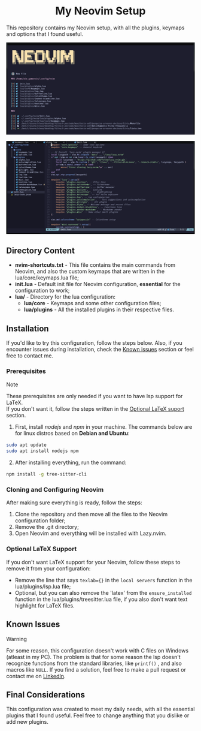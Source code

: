 <h1 align=center>My Neovim Setup</h1>
This repository contains my Neovim setup, with all the plugins, keymaps and options that I found useful.

![Main Menu](./images/main-menu.png) 

![Open Files](./images/code-img.png)

## Directory Content
- **nvim-shortcuts.txt** - This file contains the main commands from Neovim, and also the custom keymaps that are written in the lua/core/keymaps.lua file;
- **init.lua** - Default init file for Neovim configuration, **essential** for the configuration to work;
- **lua/** - Directory for the lua configuration:
    - **lua/core** - Keymaps and some other configuration files;
    - **lua/plugins** - All the installed plugins in their respective files.

## Installation
If you'd like to try this configuration, follow the steps below.
Also, if you encounter issues during installation, check the [Known issues](#known-issues) section or feel free to contact me.

### Prerequisites

> [!NOTE]
>These prerequisites are only needed if you want to have lsp support for LaTeX.<br>
>If you don't want it, follow the steps written in the [Optional LaTeX suport](#optional-latex-support) section.

1. First, install *nodejs* and *npm* in your machine. The commands below are for linux distros based on **Debian and Ubuntu**:

```bash
sudo apt update
sudo apt install nodejs npm
```

2. After installing everything, run the command:

```bash
npm install -g tree-sitter-cli
```

### Cloning and Configuring Neovim

After making sure everything is ready, follow the steps:
1. Clone the repository and then move all the files to the Neovim configuration folder;
2. Remove the .git directory;
3. Open Neovim and everything will be installed with Lazy.nvim.

### Optional LaTeX Support
If you don't want LaTeX support for your Neovim, follow these steps to remove it from your configuration:
- Remove the line that says `texlab={}` in the `local servers` function in the lua/plugins/lsp.lua file;
- Optional, but you can also remove the 'latex' from the `ensure_installed` function in the lua/plugins/treesitter.lua file, if you also don't want text highlight for LaTeX files.

## Known Issues

>[!WARNING]
>For some reason, this configuration doesn't work with C files on Windows (atleast in my PC).
> The problem is that for some reason the lsp doesn't recognize functions from the standard libraries, like `printf()` , and also macros like `NULL`.
>If you find a solution, feel free to make a pull request or contact me on [LinkedIn](https://www.linkedin.com/in/alexandre-menon/).

## Final Considerations

This configuration was created to meet my daily needs, with all the essential plugins that I found useful. Feel free to change anything that you dislike or add new plugins.
